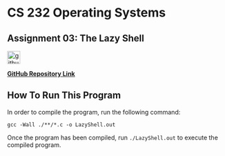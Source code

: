 # CS 232 Operating Systems

## Assignment 03: The Lazy Shell

<img src="https://camo.githubusercontent.com/ac28190b3bdb446d46b2760854ecec42927bd2ae802d0729c6b0e72449b56082/68747470733a2f2f6769746875622e6769746875626173736574732e636f6d2f696d616765732f6d6f64756c65732f6c6f676f735f706167652f4769744875622d4d61726b2e706e67" alt="github" width="30"/>

[**GitHub Repository Link**](https://github.com/akhmadferoz/af06109-os-hw-03)

## How To Run This Program

In order to compile the program, run the following command:

```
gcc -Wall ./**/*.c -o LazyShell.out
```

Once the program has been compiled, run `./LazyShell.out` to execute the compiled program.

